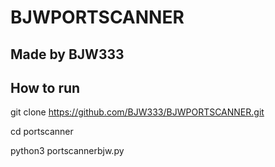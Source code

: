 # BJWPORTSCANNER

Made by BJW333
-------------------------------
How to run
-------------------------------
git clone https://github.com/BJW333/BJWPORTSCANNER.git

cd portscanner

python3 portscannerbjw.py
